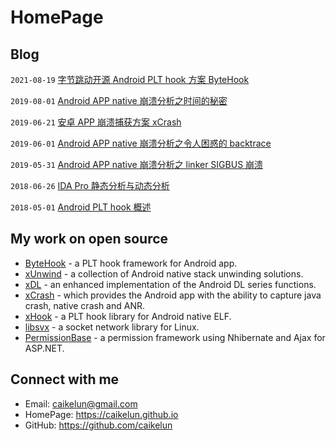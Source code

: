 # HomePage


## Blog

`2021-08-19` [字节跳动开源 Android PLT hook 方案 ByteHook](site/blog/2021-08-19-bytedance-open-source-bytehook.md)

`2019-08-01` [Android APP native 崩溃分析之时间的秘密](site/blog/2019-08-01-android-app-native-crash-secret-of-time.md)

`2019-06-21` [安卓 APP 崩溃捕获方案 xCrash](site/blog/2019-06-21-android-app-crash-capture-solution-xcrash.md)

`2019-06-01` [Android APP native 崩溃分析之令人困惑的 backtrace](site/blog/2019-06-01-android-app-native-crash-confusing-backtrace.md)

`2019-05-31` [Android APP native 崩溃分析之 linker SIGBUS 崩溃](site/blog/2019-05-31-android-app-native-crash-linker-sigbus.md)

`2018-06-26` [IDA Pro 静态分析与动态分析](site/blog/2018-06-26-ida-pro-static-analysis-and-dynamic-analysis.md)

`2018-05-01` [Android PLT hook 概述](site/blog/2018-05-01-android-plt-hook-overview.md)


## My work on open source

* [ByteHook](https://github.com/bytedance/bhook) - a PLT hook framework for Android app.
* [xUnwind](https://github.com/hexhacking/xUnwind) - a collection of Android native stack unwinding solutions.
* [xDL](https://github.com/hexhacking/xDL) - an enhanced implementation of the Android DL series functions.
* [xCrash](https://github.com/iqiyi/xCrash) - which provides the Android app with the ability to capture java crash, native crash and ANR.
* [xHook](https://github.com/iqiyi/xHook) - a PLT hook library for Android native ELF.
* [libsvx](https://github.com/caikelun/libsvx) - a socket network library for Linux.
* [PermissionBase](https://github.com/caikelun/PermissionBase) - a permission framework using Nhibernate and Ajax for ASP.NET.


## Connect with me

* Email: caikelun@gmail.com
* HomePage: https://caikelun.github.io
* GitHub: https://github.com/caikelun
